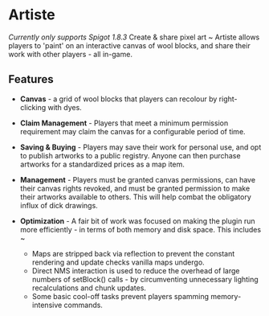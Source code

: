 # Artiste
*Currently only supports Spigot 1.8.3*
Create & share pixel art
          ~
Artiste allows players to 'paint' on an interactive canvas of wool blocks, and share their work with other players - all in-game.

## Features

* **Canvas** - a grid of wool blocks that players can recolour by right-clicking with dyes.

* **Claim Management** - Players that meet a minimum permission requirement may claim the canvas for a configurable period of time.

* **Saving & Buying** - Players may save their work for personal use, and opt to publish artworks to a public registry. Anyone can then purchase artworks for a standardized prices as a map item.

* **Management** - Players must be granted canvas permissions, can have their canvas rights revoked, and must be granted permission to make their artworks available to others. This will help combat the obligatory influx of dick drawings.

* **Optimization** - A fair bit of work was focused on making the plugin run more efficiently - in terms of both memory and disk space. This includes ~
    * Maps are stripped back via reflection to prevent the constant rendering and update checks vanilla maps undergo.
    * Direct NMS interaction is used to reduce the overhead of large numbers of setBlock() calls - by circumventing unnecessary lighting recalculations and chunk updates.
    * Some basic cool-off tasks prevent players spamming memory-intensive commands.
